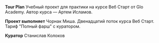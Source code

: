 **Tour Plan**
Учебный проект для практики на курсе Веб Старт от Glo Academy. Автор курса — Артем Исламов.
<br>

**Проект выполняет**
Чорнак Миша. Двенадцатий поток курса Веб Старт. Тариф "Полный фарш" с куратором.
<br>

**Куратор**
Станислав Колоков
